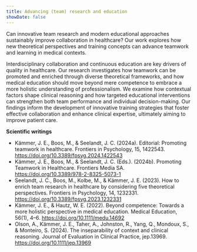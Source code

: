 ```yaml
---
title: Advancing (team) research and education
showDate: false
---
```


Can innovative team research and modern educational approaches sustainably improve collaboration in healthcare? Our work explores how new theoretical perspectives and training concepts can advance teamwork and learning in medical contexts.

<!--more-->

Interdisciplinary collaboration and continuous education are key drivers of quality in healthcare. Our research investigates how teamwork can be promoted and enriched through diverse theoretical frameworks, and how medical education should move beyond mere competence to embrace a more holistic understanding of professionalism. We examine how contextual factors shape clinical reasoning and how targeted educational interventions can strengthen both team performance and individual decision-making. Our findings inform the development of innovative training strategies that foster effective collaboration and enhance clinical expertise, ultimately aiming to improve patient care.

**Scientific writings**

- Kämmer, J. E., Boos, M., & Seelandt, J. C. (2024a). Editorial: Promoting teamwork in healthcare. Frontiers in Psychology, 15, 1422543. https://doi.org/10.3389/fpsyg.2024.1422543
- Kämmer, J. E., Boos, M., & Seelandt, J. C. (Eds.). (2024b). Promoting Teamwork in Healthcare. Frontiers Media SA. https://doi.org/10.3389/978-2-8325-5073-1
- Seelandt, J. C., Boos, M., Kolbe, M., & Kämmer, J. E. (2023). How to enrich team research in healthcare by considering five theoretical perspectives. Frontiers in Psychology, 14, 1232331. https://doi.org/10.3389/fpsyg.2023.1232331
- Kämmer, J. E., & Hautz, W. E. (2022). Beyond competence: Towards a more holistic perspective in medical education. Medical Education, 56(1), 4–6. https://doi.org/10.1111/medu.14692
- Olson, A., Kämmer, J. E., Taher, A., Johnston, R., Yang, Q., Mondoux, S., & Monteiro, S. (2024). The inseparability of context and clinical reasoning. Journal of Evaluation in Clinical Practice, jep.13969. https://doi.org/10.1111/jep.13969
